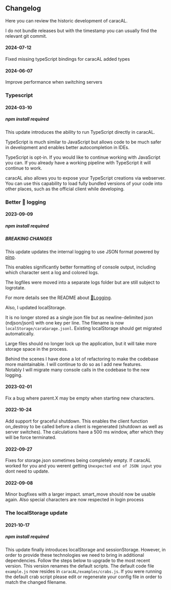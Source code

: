## Changelog

Here you can review the historic development of caracAL.

I do not bundle releases but with the timestamp you can usually find the relevant git commit.

#### 2024-07-12

Fixed missing typeScript bindings for caracAL added types

#### 2024-06-07

Improve performance when switching servers

### Typescript

#### 2024-03-10

##### npm install required

This update introduces the ability to run TypeScript directly in caracAL.

TypeScript is much similar to JavaScript but allows code to be much safer in development and enables better autocompletion in IDEs.

TypeScript is opt-in. If you would like to continue working with JavaScript you can. If you already have a working pipeline with TypeScript it will continue to work.

caracAL also allows you to expose your TypeScript creations via webserver.
You can use this capability to load fully bundled versions of your code into other places, such as the official client while developing.

### Better 🌲 **logging**

#### 2023-09-09

##### npm install required

##### BREAKING CHANGES

This update updates the internal logging to use JSON format powered by [pino](https://www.npmjs.com/package/pino "the logging framework pino").

This enables significantly better formatting of console output, including which character sent a log and colored logs.

The logfiles were moved into a separate logs folder but are still subject to logrotate.

For more details see the README about [🌲Logging](./README.md#🌲logging "logging section of README.md").

Also, I updated localStorage.

It is no longer stored as a single json file but as newline-delimited json (ndjson/jsonl) with one key per line.
The filename is now `localStorage/caraGarage.jsonl`.
Existing localStorage should get migrated automatically.

Large files should no longer lock up the application, but it will take more storage space in the process.

Behind the scenes I have done a lot of refactoring to make the codebase more maintainable. I will continue to do so as I add new features.  
Notably I will migrate many console calls in the codebase to the new logging.

#### 2023-02-01

Fix a bug where parent.X may be empty when starting new characters.

#### 2022-10-24

Add support for graceful shutdown. This enables the client function on_destroy to be called before a client is regenerated (shutdown as well as server switches).
The calculations have a 500 ms window, after which they will be force terminated.

#### 2022-09-27

Fixes for storage.json sometimes being completely empty.
If caracAL worked for you and you werent getting `Unexpected end of JSON input` you dont need to update.

#### 2022-09-08

Minor bugfixes with a larger impact.
smart_move should now be usable again.
Also special characters are now respected in login process

### The localStorage update

#### 2021-10-17

##### npm install required

This update finally introduces localStorage and sessionStorage. However, in order to provide these technologies we need to bring in additional dependencies. Follow the steps below to upgrade to the most recent version. This version renames the default scripts. The default code file `example.js` now resides in `caracAL/examples/crabs.js`. If you were running the default crab script please edit or regenerate your config file in order to match the changed filename.
